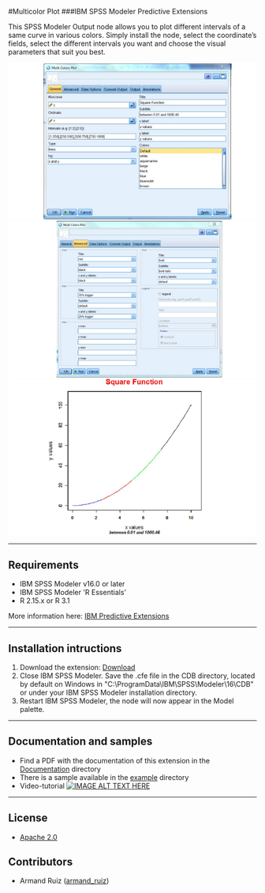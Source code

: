 #Multicolor Plot
###IBM SPSS Modeler Predictive Extensions

This SPSS Modeler Output node allows you to plot different intervals of a same curve in various colors. Simply install the node, select the coordinate’s fields, select the different intervals you want and choose the visual parameters that suit you best.

![Map](https://github.com/IBMPredictiveAnalytics/Multicolor-Plot/blob/master/Screenshot/Illustration1.png?raw=true)
![Map](https://github.com/IBMPredictiveAnalytics/Multicolor-Plot/blob/master/Screenshot/Illustration2.png?raw=true)
![Map](https://github.com/IBMPredictiveAnalytics/Multicolor-Plot/blob/master/Screenshot/Illustration3.png?raw=true)


---
Requirements
----
- IBM SPSS Modeler v16.0 or later
- IBM SPSS Modeler 'R Essentials'
- R 2.15.x or R 3.1

More information here: [IBM Predictive Extensions][2]


---
Installation intructions
----
1. Download the extension: [Download][3] 
2. Close IBM SPSS Modeler. Save the .cfe file in the CDB directory, located by default on Windows in "C:\ProgramData\IBM\SPSS\Modeler\16\CDB" or under your IBM SPSS Modeler installation directory.
3. Restart IBM SPSS Modeler, the node will now appear in the Model palette.


---
Documentation and samples
----
- Find a PDF with the documentation of this extension in the [Documentation][5] directory
- There is a sample available in the [example][6] directory
- Video-tutorial
[![IMAGE ALT TEXT HERE](http://img.youtube.com/vi/or6o4-H0KWs/0.jpg)](http://www.youtube.com/watch?v=YOUTUBE_VIDEO_ID_HERE)

---
License
----

- [Apache 2.0][1]


Contributors
----

  - Armand Ruiz ([armand_ruiz](https://twitter.com/armand_ruiz))


[1]: http://www.apache.org/licenses/LICENSE-2.0.html
[2]:https://developer.ibm.com/predictiveanalytics/downloads/#tab2
[3]:https://github.com/IBMPredictiveAnalytics/Multicolor-Plot/raw/master/Source%20code/MultiColorsPlot.cfe
[5]:https://github.com/IBMPredictiveAnalytics/Multicolor-Plot/blob/master/Documentation/MultiColorPlot-SPSSModelerExtension.pdf
[6]:https://github.com/IBMPredictiveAnalytics/Multicolor-Plot/tree/master/Example
[10]:https://github.com/IBMPredictiveAnalytics/Multicolor-Plot/tree/master/Screenshot
